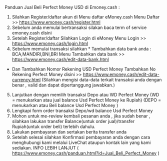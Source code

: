 Panduan Jual Beli Perfect Money USD di Emoney.cash : 
1. Silahkan Register/daftar akun di Menu daftar eMoney.cash
Menu Daftar >> https://www.emoney.cash/register.html
2. Sebelum anda memulai bertransaksi silakan baca term of service emoney.cash disini
3. Setelah Register/daftar Silahkan Login di eMoney 
Menu Login >> https://www.emoney.cash/login.html
4. Sebelum memulai transaksi silahkan * Tambahkan data bank anda : BCA,MANDIRI,BNI,BRI
Menu Tambahkan data bank >> https://www.emoney.cash/edit-data-bank.html
* Dan Tambahkan Nomor Rekening USD Perfect Money
Tambahkan No Rekening Perfect Money disini >> https://www.emoney.cash/edit-data-currency.html
(Silahkan mengisi data-data terkait transaksi anda dengan benar , valid dan dapat dipertanggung jawabkan.)
5. Lanjutkan dengan memilih transaksi Depo atau WD Perfect Money
(WD = menukarkan atau jual balance Usd Perfect Money ke Rupiah)
(DEPO = menukarkan atau Beli balance Usd Perfect Money )
6. Lengkapi form order transaksi Depo/wd balance Usd Perfect Money
7. Mohon untuk me-review kembali pesanan anda , jika sudah benar , silahkan lakukan transfer Balance(untuk order jual)/transfer Rupiah(untuk order beli) terlebih dahulu.
8. Lakukan pembayaran dan sertakan berita transfer anda
9. Setelah selesai silahkan Konfirmasi pembayaran anda dengan cara menghubungi kami melalui LiveChat ataupun kontak lain yang kami sediakan.
INFO LEBIH LANJUT ( https://www.emoney.cash/panduan.html?id=Jual_Beli_Perfect_Money )
